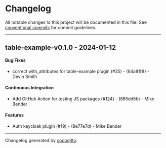 # Changelog
All notable changes to this project will be documented in this file. See [conventional commits](https://www.conventionalcommits.org/) for commit guidelines.

- - -
## table-example-v0.1.0 - 2024-01-12
#### Bug Fixes
- correct with_attributes for table-example plugin (#35) - (64a81f8) - Devin Smith
#### Continuous Integration
- Add GitHub Action for testing JS packages (#124) - (885dd5b) - Mike Bender
#### Features
- Auth keycloak plugin (#19) - (8e77e7d) - Mike Bender

- - -

Changelog generated by [cocogitto](https://github.com/cocogitto/cocogitto).